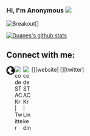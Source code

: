 ### Hi, I'm Anonymous <img src="https://media.giphy.com/media/hvRJCLFzcasrR4ia7z/giphy.gif" width="25px">

[<img align="left" alt="Breakout" src="https://raw.githubusercontent.com/duanenielsen/duanenielsen/breakout2.gif" />]

<!-- ❔❔❔❔ means username in below README.md -->
<!-- Also feel free to update second URL to any URL -->
[![Duanes's github stats](https://github-readme-stats.vercel.app/api?username=DuaneNielsen&count_private=true&include_all_commits=true&theme=radical)](https://google.com)
## Connect with me:
[<img align="left" alt="codeSTACKr.com" width="22px" src="https://raw.githubusercontent.com/iconic/open-iconic/master/svg/globe.svg" />][website]
[<img align="left" alt="codeSTACKr | Twitter" width="22px" src="https://cdn.jsdelivr.net/npm/simple-icons@v3/icons/twitter.svg" />][twitter]
[<img align="left" alt="codeSTACKr | LinkedIn" width="22px" src="https://cdn.jsdelivr.net/npm/simple-icons@v3/icons/linkedin.svg" />][linkedin]
<br />
<!-- Optional if you have blogs -->
[linkedin]: https://www.linkedin.com/in/duanenielsen
[wandb]: https://wandb.com/duanenielsen
